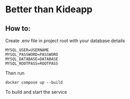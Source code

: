 # Better than Kideapp

## How to:
Create .env file in project root with your database details
```
MYSQL_USER=USERNAME
MYSQL_PASSWORD=PASSWORD
MYSQL_DATABASE=DATABASE
MYSQL_ROOTPASS=ROOTPASS
```
Then run
```
docker compose up --build
```

To build and start the service